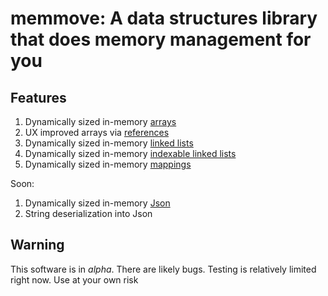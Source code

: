 # memmove: A data structures library that does memory management for you

## Features

1. Dynamically sized in-memory [arrays](src/Array.sol#L19)
1. UX improved arrays via [references](src/Array.sol#L210)
1. Dynamically sized in-memory [linked lists](src/LinkedList.sol#L99)
1. Dynamically sized in-memory [indexable linked lists](src/LinkedList.sol#L21)
1. Dynamically sized in-memory [mappings](src/Mapping.sol#L36)

Soon:
1. Dynamically sized in-memory [Json](src/Json.sol#L30)
1. String deserialization into Json

## Warning
This software is in *alpha*. There are likely bugs. Testing is relatively limited right now. Use at your own risk